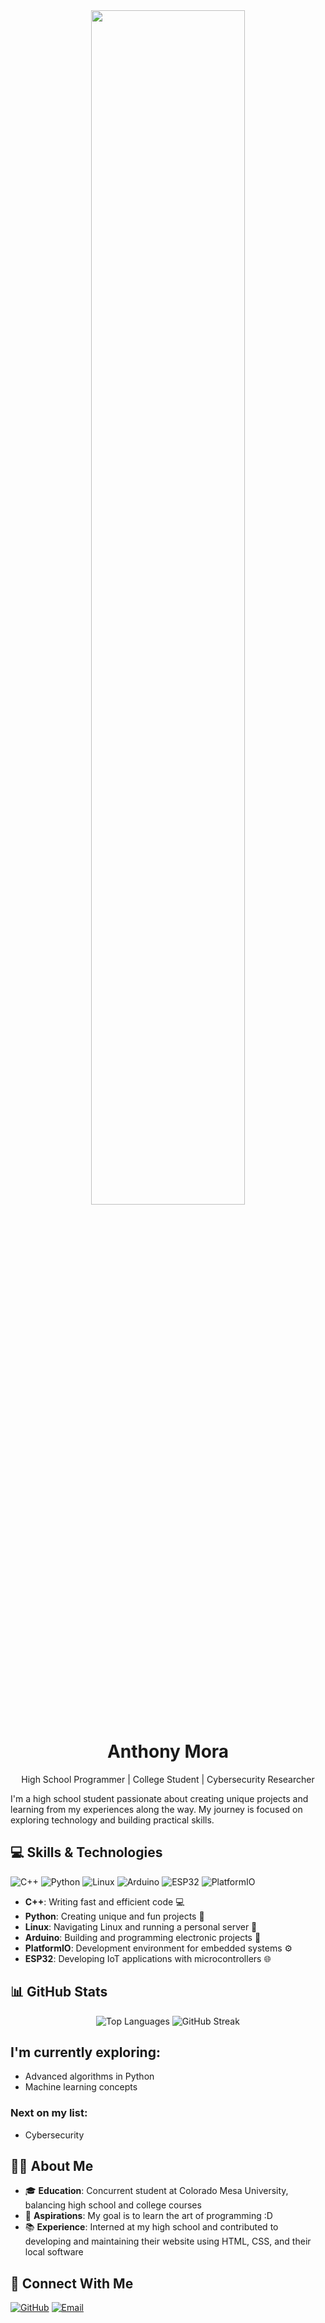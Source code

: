 <div align="center">
  <img src="https://github.com/allenmonkey970/allenmonkey970/blob/main/df5uscm-3f16c5f4-c591-4168-bcd8-037911bbf732.gif" width="70%" height="70%">
  <h1>Anthony Mora</h1>
  <p>High School Programmer | College Student | Cybersecurity Researcher</p>
</div>

I'm a high school student passionate about creating unique projects and learning from my experiences along the way. My journey is focused on exploring technology and building practical skills.

## 💻 Skills & Technologies

![C++](https://img.shields.io/badge/C++-00599C?style=for-the-badge&logo=c%2B%2B&logoColor=white)
![Python](https://img.shields.io/badge/Python-3776AB?style=for-the-badge&logo=python&logoColor=white)
![Linux](https://img.shields.io/badge/Linux-FCC624?style=for-the-badge&logo=linux&logoColor=black)
![Arduino](https://img.shields.io/badge/Arduino-00979D?style=for-the-badge&logo=Arduino&logoColor=white)
![ESP32](https://img.shields.io/badge/ESP32-E7352C?style=for-the-badge&logo=espressif&logoColor=white)
![PlatformIO](https://img.shields.io/badge/PlatformIO-orange?style=for-the-badge&logo=platformio&logoColor=white)

- **C++**: Writing fast and efficient code 💻
- **Python**: Creating unique and fun projects 🐍
- **Linux**: Navigating Linux and running a personal server 🐧
- **Arduino**: Building and programming electronic projects 🤖
- **PlatformIO**: Development environment for embedded systems ⚙️
- **ESP32**: Developing IoT applications with microcontrollers 🌐

## 📊 GitHub Stats

<div align="center">
  <img src="https://github-readme-stats.vercel.app/api/top-langs/?username=allenmonkey970&layout=compact&theme=radical" alt="Top Languages" />
  <img src="https://github-readme-streak-stats.herokuapp.com/?user=allenmonkey970&theme=dark" alt="GitHub Streak" />
</div>

## I'm currently exploring:
- Advanced algorithms in Python
- Machine learning concepts

### Next on my list:
- Cybersecurity

## 👨‍💻 About Me

- 🎓 **Education**: Concurrent student at Colorado Mesa University, balancing high school and college courses
- 🎯 **Aspirations**: My goal is to learn the art of programming :D
- 📚 **Experience**: Interned at my high school and contributed to developing and maintaining their website using HTML, CSS, and their local software

## 🤝 Connect With Me
[![GitHub](https://img.shields.io/badge/GitHub-100000?style=for-the-badge&logo=github&logoColor=white)](https://github.com/allenmonkey970)
[![Email](https://img.shields.io/badge/Email-D14836?style=for-the-badge&logo=gmail&logoColor=white)](ajmora@mavs.coloradomesa.edu)
